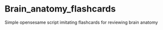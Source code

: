 # Brain_anatomy_flashcards
Simple opensesame script imitating flashcards for reviewing brain anatomy 
